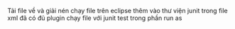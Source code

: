Tải file về và giải nén
chạy file trên eclipse
thêm vào thư viện junit
trong file xml đã có đủ plugin 
chạy file với junit test trong phần run as
